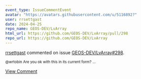 ```yaml
---
event_type: IssueCommentEvent
avatar: "https://avatars.githubusercontent.com/u/5116892?"
user: rrsettgast
date: 2024-04-25
repo_name: GEOS-DEV/LvArray
html_url: https://github.com/GEOS-DEV/LvArray/pull/298
repo_url: https://github.com/GEOS-DEV/LvArray
---
```


<a href='https://github.com/rrsettgast' target='_blank'>rrsettgast</a> commented on issue <a href='https://github.com/GEOS-DEV/LvArray/pull/298' target='_blank'>GEOS-DEV/LvArray#298</a>.

<small>@wrtobin Are you ok with this in its current form?...</small>

<a href='https://github.com/GEOS-DEV/LvArray/pull/298' target='_blank'>View Comment</a>